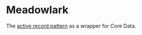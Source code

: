 # Meadowlark

The [active record pattern](https://en.wikipedia.org/wiki/Active_record_pattern) as a wrapper for Core Data.
